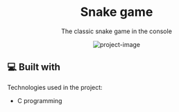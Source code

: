 <h1 align="center" id="title">Snake game</h1>
<p align="center">The classic snake game in the console</p>
<p align="center">
<img src="https://camo.githubusercontent.com/a15b7c7d4a05f5844f941cf3ad310f71531dea1a92a4700b4c0967ce50643592/68747470733a2f2f692e6779617a6f2e636f6d2f62326431643239333361373932373830336462613162313837333164343962342e676966" alt="project-image"></p>

<h2>💻 Built with</h2>

Technologies used in the project:

*   C programming
